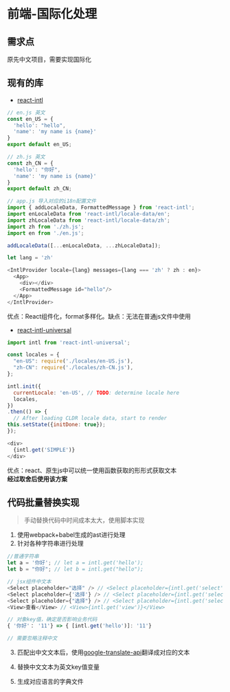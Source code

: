 # 前端-国际化处理

## 需求点
原先中文项目，需要实现国际化

## 现有的库
* [react-intl](https://github.com/yahoo/react-intl)
```js
// en.js 英文
const en_US = {
  'hello': "hello",
  'name': 'my name is {name}'
}
export default en_US;

// zh.js 英文
const zh_CN = {
  'hello': "你好",
  'name': 'my name is {name}'
}
export default zh_CN;

// app.js 导入对应的i18n配置文件
import { addLocaleData, FormattedMessage } from 'react-intl';
import enLocaleData from 'react-intl/locale-data/en';
import zhLocaleData from 'react-intl/locale-data/zh';
import zh from './zh.js';
import en from './en.js';

addLocaleData([...enLocaleData, ...zhLocaleData]);

let lang = 'zh'

<IntlProvider locale={lang} messages={lang === 'zh' ? zh : en}>
  <App>
    <div></div>
    <FormattedMessage id="hello"/>
  </App>
</IntlProvider>
```
优点：React组件化，format多样化。缺点：无法在普通js文件中使用

* [react-intl-universal](https://github.com/alibaba/react-intl-universal)
```js
import intl from 'react-intl-universal';

const locales = {
  "en-US": require('./locales/en-US.js'),
  "zh-CN": require('./locales/zh-CN.js'),
};

intl.init({
  currentLocale: 'en-US', // TODO: determine locale here
  locales,
})
.then(() => {
  // After loading CLDR locale data, start to render
this.setState({initDone: true});
});

<div>
  {intl.get('SIMPLE')}
</div>

```
优点：react、原生js中可以统一使用函数获取的形形式获取文本  
**经过取舍后使用该方案**


## 代码批量替换实现
> 手动替换代码中时间成本太大，使用脚本实现

1. 使用webpack+babel生成的ast进行处理
2. 针对各种字符串进行处理
```javascript
//普通字符串
let a = '你好'; // let a = intl.get('hello');
let b = "你好"; // let b = intl.get("hello");

// jsx组件中文本
<Select placeholder="选择" /> // <Select placeholder={intl.get('select')} />
<Select placeholder={'选择'} /> // <Select placeholder={intl.get('select')} />
<Select placeholder={"选择"} /> // <Select placeholder={intl.get('select')} />
<View>查看</View> // <View>{intl.get('view')}</View>

// 对象key值，确定是否影响业务代码
{ '你好'： '11'} => { [intl.get('hello')]: '11'}

// 需要忽略注释中文

```

3. 匹配出中文文本后，使用[google-translate-api](https://github.com/matheuss/google-translate-api)翻译成对应的文本

4. 替换中文文本为英文key值变量

5. 生成对应语言的字典文件
